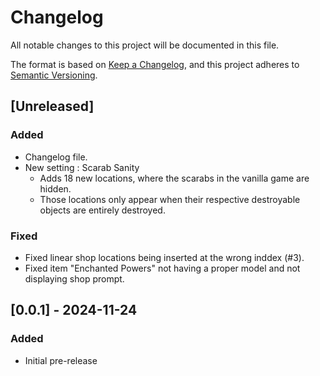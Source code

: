 # Changelog

All notable changes to this project will be documented in this file.

The format is based on [Keep a Changelog](https://keepachangelog.com/en/1.1.0/),
and this project adheres to [Semantic Versioning](https://semver.org/spec/v2.0.0.html).

## [Unreleased]

### Added

- Changelog file.
- New setting : Scarab Sanity
    - Adds 18 new locations, where the scarabs in the vanilla game are hidden.
    - Those locations only appear when their respective destroyable objects are entirely destroyed.

### Fixed

- Fixed linear shop locations being inserted at the wrong inddex (#3).
- Fixed item "Enchanted Powers" not having a proper model and not displaying shop prompt.

## [0.0.1] - 2024-11-24

### Added

- Initial pre-release
